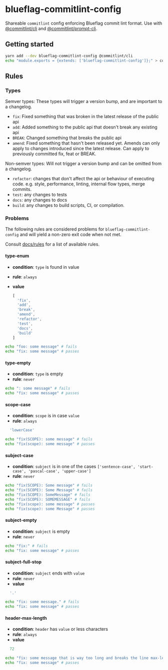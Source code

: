 # blueflag-commitlint-config

Shareable `commitlint` config enforcing Blueflag commit lint format.
Use with [@commitlint/cli](https://npm.im/@commitlint/cli) and [@commitlint/prompt-cli](https://npm.im/@commitlint/prompt-cli).

## Getting started

```sh
yarn add --dev blueflag-commitlint-config @commitlint/cli
echo "module.exports = {extends: ['blueflag-commitlint-config']};" > commitlint.config.js
```

## Rules

### Types

Semver types: These types will trigger a version bump, and are important to a changelog.

- `fix`: Fixed something that was broken in the latest release of the public api
- `add`: Added something to the public api that doesn't break any existing api
- `BREAK`: Changed something that breaks the public api
- `amend`: Fixed something that hasn't been released yet. Amends can only apply to changes introduced since the latest release. Can apply to previously committed fix, feat or BREAK.

Non-semver types: Will not trigger a version bump and can be omitted from a changelog.

- `refactor`: changes that don't affect the api or behaviour of executing code. e.g. style, performance, linting, internal flow types, merge commits.
- `test`: any changes to tests
- `docs`: any changes to docs
- `build`: any changes to build scripts, CI, or compilation.

### Problems

The following rules are considered problems for `blueflag-commitlint-config` and will yield a non-zero exit code when not met.

Consult [docs/rules](https://conventional-changelog.github.io/commitlint/#/reference-rules) for a list of available rules.

#### type-enum
* **condition**: `type` is found in value
* **rule**: `always`
* **value**

  ```js
  [
    'fix',
    'add',
    'break',
    'amend',
    'refactor',
    'test',
    'docs',
    'build'
  ]
  ```

```sh
echo "foo: some message" # fails
echo "fix: some message" # passes
```

#### type-empty
* **condition**: `type` is empty
* **rule**: `never`

```sh
echo ": some message" # fails
echo "fix: some message" # passes
```

#### scope-case
* **condition**: `scope` is in case `value`
* **rule**: `always`
```js
  'lowerCase'
```

```sh
echo "fix(SCOPE): some message" # fails
echo "fix(scope): some message" # passes
```

#### subject-case
* **condition**: `subject` is in one of the cases `['sentence-case', 'start-case', 'pascal-case', 'upper-case']`
* **rule**: `never`

```sh
echo "fix(SCOPE): Some message" # fails
echo "fix(SCOPE): Some Message" # fails
echo "fix(SCOPE): SomeMessage" # fails
echo "fix(SCOPE): SOMEMESSAGE" # fails
echo "fix(scope): some message" # passes
echo "fix(scope): some Message" # passes
```

#### subject-empty
* **condition**: `subject` is empty
* **rule**: `never`

```sh
echo "fix:" # fails
echo "fix: some message" # passes
```

#### subject-full-stop
* **condition**: `subject` ends with `value`
* **rule**: `never`
* **value**
```js
  '.'
```

```sh
echo "fix: some message." # fails
echo "fix: some message" # passes
```


#### header-max-length
* **condition**: `header` has `value` or less characters
* **rule**: `always`
* **value**
```js
  72
```

```sh
echo "fix: some message that is way too long and breaks the line max-length by several characters" # fails
echo "fix: some message" # passes
```

